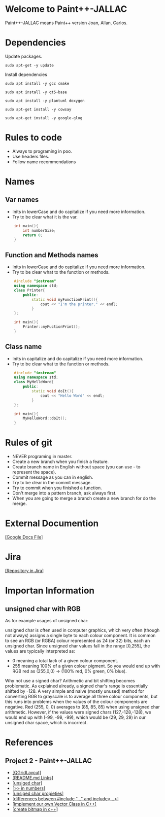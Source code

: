 # Welcome to Paint++-JALLAC

Paint++-JALLAC means Paint++ version Joan, Allan, Carlos.

# Dependencies

Update packages.

```
sudo apt-get -y update
```

Install dependencies

```
sudo apt install -y gcc cmake 
```

```
sudo apt install -y qt5-base
```

```
sudo apt install -y plantuml doxygen
```

```
sudo apt-get install -y cowsay
```


```
sudo apt-get install -y google-glog
```
# Rules to code

- Always to programing in poo.
- Use headers files.
- Follow name recommendations

# Names

## Var names

- Inits in lowerCase and do capitalize if you need more information.
- Try to be clear what it is the var.

```c++
    int main(){
        int numberSize;
        return 0;
    }
```

## Function and Methods names

- Inits in lowerCase and do capitalize if you need more information.
- Try to be clear what to the function or methods.

```c++
    #include "iostream"
    using namespace std;
    class Printer{
        public:
            static void myFunctionPrint(){
                cout << "I'm the printer." << endl;
            }
    };

    int main(){
        Printer::myFuctionPrint();
    }
```

## Class name

- Inits in capitalize and do capitalize if you need more information.
- Try to be clear what to the function or methods.

```c++
    #include "iostream"
    using namespace std;
    class MyHelloWord{
        public:
            static void doIt(){
                cout << "Hello Word" << endl;
            }
    };

    int main(){
        MyHelloWord::doIt();
    }
```

# Rules of git
- NEVER programing in master.
- Create a new branch when you finish a feature.
- Create branch name in English without space (you can use - to represent the space).
- Commit message as you can in english.
- Try to be clear in the commit message.
- Try to commit when you finished a function.
- Don't merge into a pattern branch, ask always first.
- When you are going to merge a branch create a new branch for do the merge.

# External Documention
[ [Google Docs File] ](https://docs.google.com/document/d/1W5c8nUWtCWFqbaTTsP8gLxst3JtPFzRZlmOLFBUMxQU/edit?usp=sharing)

# Jira
[[Repository in Jira]](https://achen031199.atlassian.net/jira/projects)


# Importan Information

## unsigned char with RGB

As for example usages of unsigned char:

unsigned char is often used in computer graphics, which very often (though not always) assigns a single byte to each colour component. It is common to see an RGB (or RGBA) colour represented as 24 (or 32) bits, each an unsigned char. Since unsigned char values fall in the range [0,255], the values are typically interpreted as:

* 0 meaning a total lack of a given colour component.
* 255 meaning 100% of a given colour pigment.
So you would end up with RGB red as (255,0,0) -> (100% red, 0% green, 0% blue).

Why not use a signed char? Arithmetic and bit shifting becomes problematic. As explained already, a signed char's range is essentially shifted by -128. A very simple and naive (mostly unused) method for converting RGB to grayscale is to average all three colour components, but this runs into problems when the values of the colour components are negative. Red (255, 0, 0) averages to (85, 85, 85) when using unsigned char arithmetic. However, if the values were signed chars (127,-128,-128), we would end up with (-99, -99, -99), which would be (29, 29, 29) in our unsigned char space, which is incorrect.

# References

## Project 2 - Paint++-JALLAC

- [ [QGridLayout] ](https://chowdera.com/2021/04/20210403063919149m.html)
- [ [README.md Links] ](https://www.codegrepper.com/code-examples/whatever/how+to+create+link+in+readme.md)
- [ [unsiged char] ](https://stackoverflow.com/questions/75191/what-is-an-unsigned-char)
- [ [>> in numbers] ](http://www.cplusplus.com/forum/beginner/95670/)
- [ [unsiged char propieties] ](https://www.geeksforgeeks.org/maximum-value-of-unsigned-char-in-c/)
- [ [differences between #include "..." and include<...>] ](https://stackoverflow.com/questions/21593/what-is-the-difference-between-include-filename-and-include-filename)
- [ [implement our own Vector Class in C++] ](https://www.geeksforgeeks.org/how-to-implement-our-own-vector-class-in-c/)
- [ [create bitmap in c++] ](https://www.youtube.com/watch?v=vqT5j38bWGg)